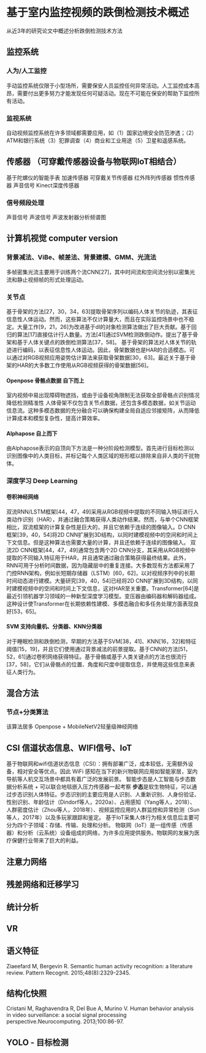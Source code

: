 # 基于室内监控视频的跌倒检测技术概述
从近3年的研究论文中概述分析跌倒检测技术方法
## 监控系统
### 人为/人工监控
手动监控系统仅限于小型场所，需要保安人员监控任何异常活动。人工监控成本高昂，需要付出更多努力才能发现任何可疑活动。现在不可能在保安的帮助下监控所有活动。
### 监视系统
自动视频监控系统在许多领域都需要应用，如（1）国家边境安全防范渗透；（2） ATM和银行系统（3）犯罪调查（4）商业和工业用途（5）卫星和遥感系统。
## 传感器 （可穿戴传感器设备与物联网IoT相结合）
基于陀螺仪的智能手表
加速传感器
可穿戴关节传感器
红外阵列传感器
惯性传感器
声音信号
Kinect深度传感器
### 信号频段处理
声音信号
声波信号 声波发射器分析频谱图
## 计算机视觉 computer version
### 背景减法、ViBe、帧差法、背景建模、GMM、光流法
多帧密集光流主要用于训练两个流CNN[27]，其中时间流和空间流分别以密集光流和静止视频帧的形式处理运动。
### 关节点
基于骨架的方法[27，30，34，63]提取骨架序列以编码人体关节的轨迹，其表征信息性人体运动。然而，这些算法不仅计算量大，而且在实际监控场景中也不稳定。大量工作[9，21，26]为改进基于dl的对象检测算法做出了巨大贡献。基于回归的算法[17]直接估计行人数量。方法[41]通过SVM检测跌倒动作。提出了基于骨架和基于人体关键点的跌倒检测算法[37，58]。
基于骨架的算法对人体关节的轨迹进行编码，以表征信息性人体运动。因此，骨架数据也是HAR的合适模态。可以通过对RGB视频应用姿势估计算法来获取骨架数据[30，63]。最近关于基于骨架的HAR的大多数工作使用从RGB视频获得的骨架数据[56]。
#### Openpose 骨骼点数据 自下而上
室内视频中易出现障碍物遮挡，或由于设备视角限制无法获取全部骨骼点识别情况降低检测精准性
人体骨架不仅包含关节点数据，还包含多模态数据，如关节运动信息流。这种多模态数据的充分融合可以确保构建全局自适应邻接矩阵，从而降低计算成本和模型复杂性，提高计算效率。
#### Alphapose  自上而下
由Alphapose表示的自顶向下方法是一种分阶段检测模型。首先进行目标检测以识别图像中的人类目标，并标记每个人类区域的矩形框以排除来自非人类的干扰物体。
### 深度学习 Deep Learning
#### 卷积神经网络
双流RNN/LSTM框架[44，47，49]采用从RGB视频中提取的不同输入特征进行人类动作识别（HAR），并通过融合策略获得人类动作结果。然而，与单个CNN框架相比，双流框架的计算复杂性是巨大的，并且它依赖于连续的图像输入。D CNN框架[39，40，54]将2D CNN扩展到3D结构，以同时建模视频中的空间和时间上下文信息。但是这种算法也需要大量的计算，并且还依赖于连续的图像输入。
双流2D CNN框架[44，47，49]通常包含两个2D CNN分支，其采用从RGB视频中提取的不同输入特征用于HAR，并且通常通过融合策略获得最终结果。此外，RNN可用于分析时间数据，因为隐藏层中的重复连接。大多数现有方法都采用了门控RNN架构，例如长短期存储器（LSTM）[60，62]，以对视频序列中的长期时间动态进行建模。大量研究[39，40，54]已经将2D CNN扩展到3D结构，以同时建模视频中的空间和时间上下文信息，这对HAR至关重要。Transformer[64]是最近引领机器学习领域的一种新型深度学习模型。变压器由编码器和解码器组成。这种设计使Transformer在长期依赖性建模、多模态融合和多任务处理方面表现良好[53，65]。
#### SVM 支持向量机、分类器、KNN分类器
对于睡眠检测和跌倒检测，早期的方法基于SVM[38，41]、KNN[16，32]和特征阈值[15，19]，并且它们使用通过背景减法的前景提取。基于CNN的方法[51，52，61]通过卷积网络获得特征。基于骨骼或基于人类关键点的方法也很流行[37，58]，它们从骨骼点的位置、角度和尺度中提取信息，并使用这些信息来表征人类行为。
## 混合方法
### 节点+分类算法
该算法居多
Openpose + MobileNetV2轻量级神经网络
## CSI 信道状态信息、WIFI信号、IoT
基于物联网和wifi信道状态信息（CSI）：拥有部署广泛，成本较低，无需额外设备，相对安全等优点。因此 WiFi 感知在当下的新兴物联网应用如智能家居，室内导航等人机交互场景中都具有着广泛的发展前景。
智能步态是人工智能与步态数据分析系统 + 可以联合地毯嵌入压力传感器一起考察
**步态**是软生物特征，可以通过步态识别人体特征。步态识别的主要应用是人识别、人重新识别、人身份验证、性别识别、年龄估计（Dindorf等人，2020a）、占用感知（Yang等人，2018）、人群密度估计（Zhou等人，2018年）、视频监控应用的人群监控和异常检测（Sun等人，2017年）以及多玩家跟踪和鉴定。
基于IoT采集人体行为相关信息后主要可分为四个子领域：存储、传输、处理和分析。
物联网（IoT）是一组传感（传感器）和分析（云系统）设备组成的网络，为许多应用提供服务。物联网的发展为医疗保健行业带来了巨大的利益。


## 注意力网络

## 残差网络和迁移学习



## 统计分析

## VR




## 语义特征
Ziaeefard M, Bergevin R. Semantic human activity recognition: a literature review. Pattern Recognit. 2015;48(8):2329-2345.

## 结构化快照
 Cristani M, Raghavendra R, Del Bue A, Murino V. Human behavior analysis in video surveillance: a social signal processing perspective.Neurocomputing. 2013;100:86-97.



## YOLO - 目标检测